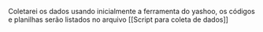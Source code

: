 
Coletarei os dados usando inicialmente a ferramenta do yashoo, os códigos e planilhas serão listados no arquivo [[Script para coleta de dados]]

##

